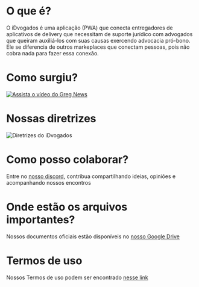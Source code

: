 # O que é?
O iDvogados é uma aplicação (PWA) que conecta entregadores de aplicativos de delivery que necessitam de suporte jurídico com advogados que queiram auxiliá-los com suas causas exercendo advocacia pró-bono.
Ele se diferencia de outros markeplaces que conectam pessoas, pois não cobra nada para fazer essa conexão.

# Como surgiu?
[![Assista o vídeo do Greg News](https://iili.io/JarXJj.png)](https://youtu.be/v3B9w6wWNQA?t=1865) 

# Nossas diretrizes
![Diretrizes do iDvogados](https://iili.io/JarfHv.png)

# Como posso colaborar?
Entre no [nosso discord](https://discord.gg/b5a7Pct), contribua compartilhando ideias, opiniões e acompanhando nossos encontros

# Onde estão os arquivos importantes?
Nossos documentos oficiais estão disponíveis no [nosso Google Drive](https://drive.google.com/open?id=1ViXEGXaqolB2hwR5xazHvXEjQAlPupgj)

<!--
# Código de conduta
Nosso código de conduta pode ser encontrado [nesse link](code-of-conduct/)
-->
# Termos de uso
Nossos Termos de uso podem ser encontrado [nesse link](https://idvogados.github.io/termos-de-uso/)
